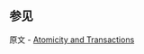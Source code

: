 ## 参见

原文 - [Atomicity and Transactions]( https://docs.mongodb.com/manual/core/write-operations-atomicity/ )

